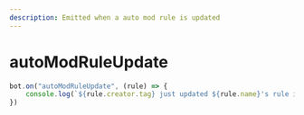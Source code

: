 ```yaml
---
description: Emitted when a auto mod rule is updated
---
```


# autoModRuleUpdate

```javascript
bot.on("autoModRuleUpdate", (rule) => {
    console.log(`${rule.creator.tag} just updated ${rule.name}'s rule in ${rule.guild.name}`)
})
```
